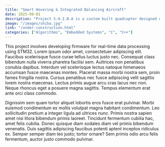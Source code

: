 ```yaml
---
title: "Smart Hovering & Integrated Balancing Aircraft"
date: 2025-09-01
description: "Project S.H.I.B.A is a custom built quadcopter designed entirely from scratch as both a flight vehicle and experimental testbed. It serves as a platform for exploring flight dynamics, control algorithms, computer vision, and real-time embedded software."
image: "/images/shiba.jpg"
link: "/under-construction.html"
categories: ["Algorithms", "Embedded Systems", "C", "C++"]
---
```


This project involves developing firmware for real-time data processing using STM32.
Lorem ipsum odor amet, consectetuer adipiscing elit. Faucibus scelerisque fusce curae tellus luctus justo nec. Consequat class bibendum nulla viverra pharetra facilisi sem. Aultrices non penatibus conubia dapibus. Interdum vel scelerisque lectus natoque himenaeos accumsan fusce maecenas montes. Placerat massa morbi nostra sem, proin fames fringilla nostra. Cursus penatibus nec fusce adipiscing velit sagittis lorem nostra maecenas. Lectus primis augue arcu cras lacus nec non. Neque rhoncus eget a posuere magna sagittis. Tempus elementum erat ante orci class commodo.

Dignissim sem quam tortor aliquet lobortis eros fusce erat pulvinar. Morbi euismod condimentum ex mollis volutpat magna habitant condimentum. Leo sollicitudin pretium a integer ligula ad ultrices nunc. Primis nostra sapien amet nisi litora bibendum primis laoreet. Tincidunt fermentum cubilia hac, amet felis cubilia. Donec quisque diam sodales diam vel primis bibendum venenatis. Duis sagittis adipiscing faucibus potenti aptent inceptos ridiculus ex. Semper semper diam leo justo; tortor ornare? Sem primis odio arcu felis fermentum, auctor justo commodo pulvinar.

